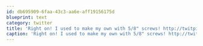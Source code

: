 ```yaml
---
id: db695909-6faa-43c3-aa6e-aff19156175d
blueprint: text
category: twitter
title: 'Right on! I used to make my own with 5/8" screws! http://twitpic.com/troif -Installing Studded Winter Tyres on a Cruiser (via @KelownaCycle)'
caption: 'Right on! I used to make my own with 5/8" screws! http://twitpic.com/troif -Installing Studded Winter Tyres on a Cruiser (via <span class="username username_linked">@<a href="https://twitter.com/KelownaCycle" title="Kelowna Cycle">KelownaCycle</a></span>)'
---
```

